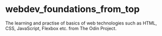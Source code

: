 # webdev_foundations_from_top
The learning and practise of basics of web technologies such as HTML, CSS, JavaScript, Flexbox etc. from The Odin Project.
